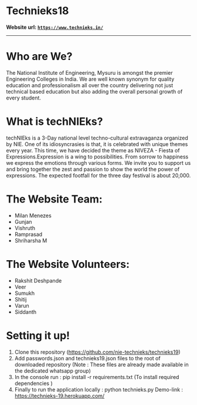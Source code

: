 # Technieks18
**Website url: [`https://www.technieks.in/`](https://www.technieks.in/)**


----------


# Who are We?

The National Institute of Engineering, Mysuru is amongst the premier Engineering
Colleges in India. We are well known synonym for quality education and professionalism
all over the country delivering not just technical based education but also adding
the overall personal growth of every student.

# What is techNIEks?

techNIEks is a 3-Day national level techno-cultural extravaganza organized by NIE. One of its idiosyncrasies is that, it is celebrated with unique themes every year. This time, we have decided the theme as NIVEZA - Fiesta of Expressions.Expression is a wing to possibilities. From sorrow to happiness we express the emotions through various forms. We invite you to support us and bring together the zest and passion to show the world the power of expressions. The expected footfall for the three day festival is about 20,000.

# The Website Team:

 - Milan Menezes
 - Gunjan
 - Vishruth
 - Ramprasad
 - Shriharsha M

# The Website Volunteers:
 - Rakshit Deshpande
 - Veer
 - Sumukh
 - Shitij
 - Varun
 - Siddanth

# Setting it up!

1. Clone this repository (https://github.com/nie-technieks/technieks19)
2. Add passwords.json and technieks19.json files to the root of downloaded repository
   (Note : These files are already made available in the dedicated whatsapp group)
3. In the console run : pip install -r requirements.txt (To install required dependencies )
4. Finally to run the application locally : python technieks.py
Demo-link : https://technieks-19.herokuapp.com/
